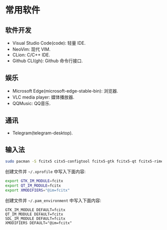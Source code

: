 # 常用软件

## 软件开发
- Visual Studio Code(code): 轻量 IDE.
- NeoVim: 现代 VIM.
- CLion: C/C++ IDE.
- Github CLI(gh): Github 命令行接口.

## 娱乐
- Microsoft Edge(microsoft-edge-stable-bin): 浏览器.
- VLC media player: 媒体播放器.
- QQMusic: QQ音乐.

## 通讯
- Telegram(telegram-desktop).

## 输入法
```bash
sudo pacman -S fcitx5 citx5-configtool fcitx5-gtk fcitx5-qt fcitx5-rime
```
创建文件并 `~/.xprofile` 中写入下面内容:
```bash
export GTK_IM_MODULE=fcitx
export QT_IM_MODULE=fcitx
export XMODIFIERS="@im=fcitx"
```
创建文件并 `~/.pam_environment` 中写入下面内容:
```
GTK_IM_MODULE DEFAULT=fcitx
QT_IM_MODULE DEFAULT=fcitx
SDL_IM_MODULE DEFAULT=fcitx
XMODIFIERS DEFAULT="@im=fcitx"
```
